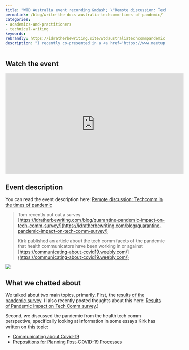 ```yaml
---
title: "WTD Australia event recording &mdash; \"Remote discussion: Techcomm in the times of pandemic\""
permalink: /blog/write-the-docs-australia-techcomm-times-of-pandemic/
categories:
- academics-and-practitioners
- technical-writing
keywords:
rebrandly: https://idratherbewriting.site/wtdaustraliatechcommpandemic
description: "I recently co-presented in a <a href='https://www.meetup.com/Write-the-Docs-Australia'>WTD Australia event</a> titled <a href='https://www.meetup.com/Write-the-Docs-Australia/events/270641270/'>Techcomm in the times of pandemic</a> on May 28, 2020. The other presenter was professor Kirk St. Amant."
---
```


## Watch the event

<iframe width="560" height="315" src="https://www.youtube.com/embed/RbQOFgBRnGk" frameborder="0" allow="accelerometer; autoplay; encrypted-media; gyroscope; picture-in-picture" allowfullscreen></iframe>

## Event description

You can read the event description here: [Remote discussion: Techcomm in the times of pandemic](https://www.meetup.com/Write-the-Docs-Australia/events/270641270/)

> Tom recently put out a survey [https://idratherbewriting.com/blog/quarantine-pandemic-impact-on-tech-comm-survey/](https://idratherbewriting.com/blog/quarantine-pandemic-impact-on-tech-comm-survey/)
>
> Kirk published an article about the tech comm facets of the pandemic that health communicators have been working in or against [https://communicating-about-covid19.weebly.com/](https://communicating-about-covid19.weebly.com/)

<a href="https://www.meetup.com/Write-the-Docs-Australia/events/270641270/"><img src="https://idratherbewritingmedia.com/images/wtdaustraliaeventpandemic.png"/></a>

## What we chatted about

We talked about two main topics, primarily. First, the [results of the pandemic survey](https://www.questionpro.com/t/PGzGMZhSHg). (I also recently posted thoughts about this here: [Results of Pandemic Impact on Tech Comm survey](https://idratherbewriting.com/blog/results-of-pandemic-impact-on-tech-comm-survey/).)

Second, we discussed the pandemic from the health tech comm perspective, specifically looking at information in some essays Kirk has written on this topic:  
* [Communicating about Covid-19](https://communicating-about-covid19.weebly.com/)
* [Prepositions for Planning Post-COVID-19 Processes](https://communicating-about-covid19.weebly.com/prepositions-for-planning-post-covid-19.html)
